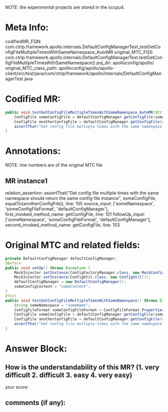 NOTE: the experimental projects are stored in the sccpu4.

# Meta Info:
codifiedMR_FQN:
com.ctrip.framework.apollo.internals.DefaultConfigManagerTest_testGetConfigFileMultipleTimesWithSameNamespace_AutoMR
original_MTC_FQS:
com.ctrip.framework.apollo.internals.DefaultConfigManagerTest.testGetConfigFileMultipleTimesWithSameNamespace()
poj_dir:
apolloconfig/apollo/
original_MTC_class_path:
apolloconfig/apollo/apollo-client/src/test/java/com/ctrip/framework/apollo/internals/DefaultConfigManagerTest.java

# Codified MR:
```java
public void testGetConfigFileMultipleTimesWithSameNamespace_AutoMR(String someNamespace, ConfigFileFormat someConfigFileFormat, DefaultConfigManager defaultConfigManager) throws Exception {
    ConfigFile someConfigFile = defaultConfigManager.getConfigFile(someNamespace, someConfigFileFormat);
    ConfigFile anotherConfigFile = defaultConfigManager.getConfigFile(someNamespace, someConfigFileFormat);
    assertThat("Get config file multiple times with the same namespace should return the same config file instance", someConfigFile, equalTo(anotherConfigFile));
}
```

# Annotations:
NOTE: line numbers are of the original MTC file
## MR instance1
relation_assertion: assertThat("Get config file multiple times with the same namespace should return the same config file instance", someConfigFile, equalTo(anotherConfigFile)), line: 105 
source_input: ['someNamespace', 'someConfigFileFormat', 'defaultConfigManager'], first_invoked_method_name: getConfigFile, line: 101 
followUp_input: ['someNamespace', 'someConfigFileFormat', 'defaultConfigManager'], second_invoked_method_name: getConfigFile, line: 103 


# Original MTC and related fields:
```java
private DefaultConfigManager defaultConfigManager;
@Before
public void setUp() throws Exception {
    MockInjector.setInstance(ConfigFactoryManager.class, new MockConfigFactoryManager());
    MockInjector.setInstance(ConfigUtil.class, new ConfigUtil());
    defaultConfigManager = new DefaultConfigManager();
    someConfigContent = "someContent";
}
@Test
public void testGetConfigFileMultipleTimesWithSameNamespace() throws Exception {
    String someNamespace = "someName";
    ConfigFileFormat someConfigFileFormat = ConfigFileFormat.Properties;
    ConfigFile someConfigFile = defaultConfigManager.getConfigFile(someNamespace, someConfigFileFormat);
    ConfigFile anotherConfigFile = defaultConfigManager.getConfigFile(someNamespace, someConfigFileFormat);
    assertThat("Get config file multiple times with the same namespace should return the same config file instance", someConfigFile, equalTo(anotherConfigFile));
}

```


# Answer Block: 
## How is the understandability of this MR? (1. very difficult 2. difficult 3. easy 4. very easy)
your score: 
## comments (if any): 
```txt

```